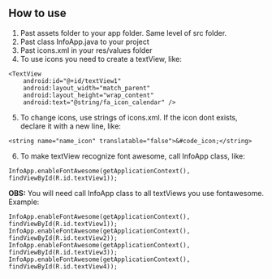 ## How to use

1. Past assets folder to your app folder. Same level of src folder.
2. Past class InfoApp.java to your project  
3. Past icons.xml in your res/values folder
4. To use icons you need to create a textView, like: 
  ~~~~
  <TextView
      android:id="@+id/textView1"
      android:layout_width="match_parent"
      android:layout_height="wrap_content"
      android:text="@string/fa_icon_calendar" />
  ~~~~
5. To change icons, use strings of icons.xml. If the icon dont exists, declare it with a new line, like: 
  ~~~~
  <string name="name_icon" translatable="false">&#code_icon;</string>
  ~~~~
6. To make textView recognize font awesome, call InfoApp class, like: 
  ~~~~
  InfoApp.enableFontAwesome(getApplicationContext(), findViewById(R.id.textView1));
  ~~~~

**OBS:** You will need call InfoApp class to all textViews you use fontawesome. Example: 
  ~~~~
  InfoApp.enableFontAwesome(getApplicationContext(), findViewById(R.id.textView1));
  InfoApp.enableFontAwesome(getApplicationContext(), findViewById(R.id.textView2));
  InfoApp.enableFontAwesome(getApplicationContext(), findViewById(R.id.textView3));
  InfoApp.enableFontAwesome(getApplicationContext(), findViewById(R.id.textView4));
  ~~~~
